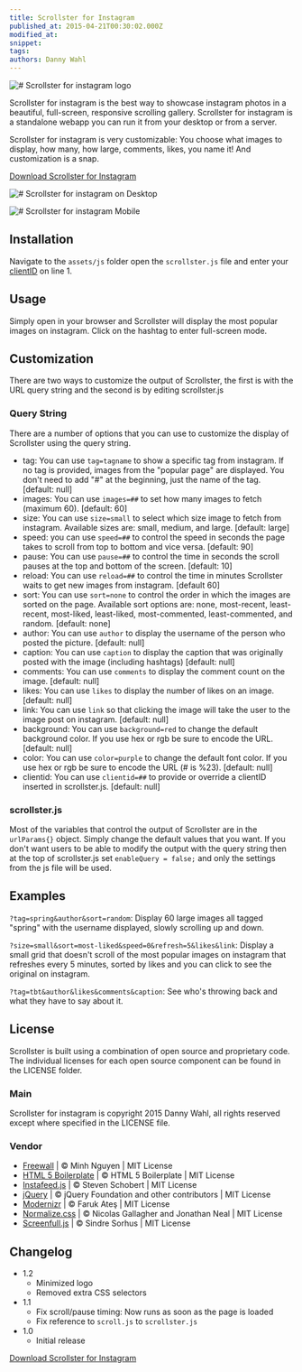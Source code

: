 ```yaml
---
title: Scrollster for Instagram
published_at: 2015-04-21T00:30:02.000Z
modified_at: 
snippet: 
tags: 
authors: Danny Wahl
---
```


![# Scrollster for instagram logo](/blog/scrollster-for-instagram/scrollster_for_instagram_logo-1.jpg)

Scrollster for instagram is the best way to showcase instagram photos in a
beautiful, full-screen, responsive scrolling gallery. Scrollster for instagram
is a standalone webapp you can run it from your desktop or from a server.

Scrollster for instagram is very customizable: You choose what images to
display, how many, how large, comments, likes, you name it! And customization is
a snap.

[Download Scrollster for Instagram](https://github.com/thedannywahl/scrollster)

![# Scrollster for instagram on Desktop](/blog/scrollster-for-instagram/desktop.jpg)

![# Scrollster for instagram Mobile](/blog/scrollster-for-instagram/phone.jpg)

## Installation

Navigate to the `assets/js` folder open the `scrollster.js` file and enter your
[clientID](https://instagram.com/developer/clients/manage/) on line 1.

## Usage

Simply open in your browser and Scrollster will display the most popular images
on instagram. Click on the hashtag to enter full-screen mode.

## Customization

There are two ways to customize the output of Scrollster, the first is with the
URL query string and the second is by editing scrollster.js

### Query String

There are a number of options that you can use to customize the display of
Scrollster using the query string.

- tag: You can use `tag=tagname` to show a specific tag from instagram. If no
  tag is provided, images from the "popular page" are displayed. You don't need
  to add "#" at the beginning, just the name of the tag. \[default: null\]
- images: You can use `images=##` to set how many images to fetch (maximum 60).
  \[default: 60\]
- size: You can use `size=small` to select which size image to fetch from
  instagram. Available sizes are: small, medium, and large. \[default: large\]
- speed: you can use `speed=##` to control the speed in seconds the page takes
  to scroll from top to bottom and vice versa. \[default: 90\]
- pause: You can use `pause=##` to control the time in seconds the scroll pauses
  at the top and bottom of the screen. \[default: 10\]
- reload: You can use `reload=##` to control the time in minutes Scrollster
  waits to get new images from instagram. \[default 60\]
- sort: You can use `sort=none` to control the order in which the images are
  sorted on the page. Available sort options are: none, most-recent,
  least-recent, most-liked, least-liked, most-commented, least-commented, and
  random. \[default: none\]
- author: You can use `author` to display the username of the person who posted
  the picture. \[default: null\]
- caption: You can use `caption` to display the caption that was originally
  posted with the image (including hashtags) \[default: null\]
- comments: You can use `comments` to display the comment count on the image.
  \[default: null\]
- likes: You can use `likes` to display the number of likes on an image.
  \[default: null\]
- link: You can use `link` so that clicking the image will take the user to the
  image post on instagram. \[default: null\]
- background: You can use `background=red` to change the default background
  color. If you use hex or rgb be sure to encode the URL. \[default: null\]
- color: You can use `color=purple` to change the default font color. If you use
  hex or rgb be sure to encode the URL (# is %23). \[default: null\]
- clientid: You can use `clientid=##` to provide or override a clientID inserted
  in scrollster.js. \[default: null\]

### scrollster.js

Most of the variables that control the output of Scrollster are in the
`urlParams{}` object. Simply change the default values that you want. If you
don't want users to be able to modify the output with the query string then at
the top of scrollster.js set `enableQuery = false;` and only the settings from
the js file will be used.

## Examples

`?tag=spring&author&sort=random`: Display 60 large images all tagged "spring"
with the username displayed, slowly scrolling up and down.

`?size=small&sort=most-liked&speed=0&refresh=5&likes&link`: Display a small grid
that doesn't scroll of the most popular images on instagram that refreshes every
5 minutes, sorted by likes and you can click to see the original on instagram.

`?tag=tbt&author&likes&comments&caption`: See who's throwing back and what they
have to say about it.

## License

Scrollster is built using a combination of open source and proprietary code. The
individual licenses for each open source component can be found in the LICENSE
folder.

### Main

Scrollster for instagram is copyright 2015 Danny Wahl, all rights reserved
except where specified in the LICENSE file.

### Vendor

- [Freewall](http://vnjs.net/www/project/freewall/) | © Minh Nguyen | MIT
  License
- [HTML 5 Boilerplate](https://html5boilerplate.com/) | © HTML 5 Boilerplate |
  MIT License
- [Instafeed.js](http://instafeedjs.com/) | © Steven Schobert | MIT License
- [jQuery](https://jquery.org/) | © jQuery Foundation and other contributors |
  MIT License
- [Modernizr](http://modernizr.com/) | © Faruk Ateş | MIT License
- [Normalize.css](http://necolas.github.io/normalize.css/) | © Nicolas Gallagher
  and Jonathan Neal | MIT License
- [Screenfull.js](http://sindresorhus.com/screenfull.js/) | © Sindre Sorhus |
  MIT License

## Changelog

- 1.2
  - Minimized logo
  - Removed extra CSS selectors
- 1.1
  - Fix scroll/pause timing: Now runs as soon as the page is loaded
  - Fix reference to `scroll.js` to `scrollster.js`
- 1.0
  - Initial release

[Download Scrollster for Instagram](https://github.com/thedannywahl/scrollster)
